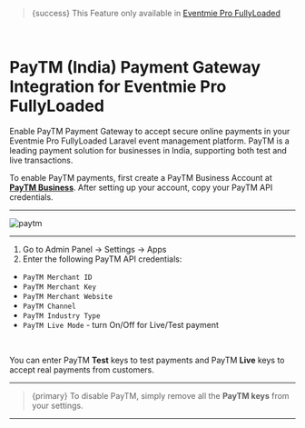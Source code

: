 <!--
Meta Description: Learn how to enable and configure PayTM Payment Gateway in Eventmie Pro FullyLoaded. Step-by-step guide for secure online payments, merchant account setup, and seamless integration for Indian businesses in your Laravel event management platform.
Meta Keywords: PayTM, payment gateway, Eventmie Pro FullyLoaded, Laravel PayTM integration, secure payments, merchant account, India, API credentials, online payments, event management, Classiebit
-->
> {success} This Feature only available in [Eventmie Pro FullyLoaded](https://classiebit.com/eventmie-pro-fullyloaded)

<br>

# PayTM (India) Payment Gateway Integration for Eventmie Pro FullyLoaded

Enable PayTM Payment Gateway to accept secure online payments in your Eventmie Pro FullyLoaded Laravel event management platform. PayTM is a leading payment solution for businesses in India, supporting both test and live transactions.

To enable PayTM payments, first create a PayTM Business Account at **[PayTM Business](https://business.paytm.com)**. After setting up your account, copy your PayTM API credentials.

---

![paytm](/images/v2/EventmieProFullyLoadedV2.0/6.paytm.webp "paytm")

---

1. Go to Admin Panel -> Settings -> Apps
2. Enter the following PayTM API credentials:

-   `PayTM Merchant ID`
-   `PayTM Merchant Key`
-   `PayTM Merchant Website`
-   `PayTM Channel`
-   `PayTM Industry Type`
-   `PayTM Live Mode` - turn On/Off for Live/Test payment

<br>

You can enter PayTM **Test** keys to test payments and PayTM **Live** keys to accept real payments from customers.

---

> {primary} To disable PayTM, simply remove all the **PayTM keys** from your settings.

---
